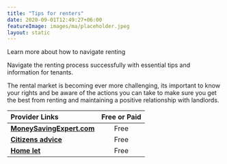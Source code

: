 ```yaml
---
title: "Tips for renters"
date: 2020-09-01T12:49:27+06:00
featureImage: images/ma/placeholder.jpeg
layout: static
---
```


Learn more about how to navigate renting

Navigate the renting process successfully with essential tips and information for tenants.

The rental market is becoming ever more challenging, its important to know your rights and be aware of the actions you can take to make sure you get the best from renting and maintaining a positive relationship with landlords.

| Provider Links      | Free or Paid  |  
| :-----------          | :--------------:      |  
| [**MoneySavingExpert.com**](https://www.moneysavingexpert.com/mortgages/rent-a-property/) | Free  | 
| [**Citizens advice**](https://www.citizensadvice.org.uk/housing/renting-a-home/) | Free  | 
| [**Home let**](https://homelet.co.uk/tenants/tips-for-tenants) | Free  | 
  

<br/><br/>






